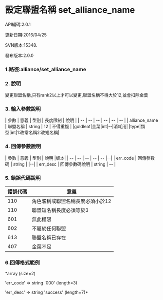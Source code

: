 # 設定聯盟名稱 set_alliance_name

API編碼:2.0.1

> 

更新日期:2016/04/25

> 

SVN版本:15348.

> 

發布版本:2.0.0
### 1.路徑:alliance/set_alliance_name

### 2. 說明

變更聯盟名稱,只有rank2以上才可以變更,聯盟名稱不得大於12,並會扣除金葉
### 3. 輸入參數說明


| 參數 | 意義 | 型別 | 長度限制 | 說明 |
| -- | -- | -- | -- | -- | -- |
| alliance_name | 聯盟名稱 | string | 12 | 不得重複 |
|goldleaf|金葉|int|--|消耗用|
|type|類型|int|1:改常名稱2:改短名稱|


### 4. 回傳參數說明
| 參數 | 意義 | 型別 | 說明 |版本|
| -- | -- | -- | -- | -- |--|
| err_code | 回傳參數碼 | string |  |--|
| err_desc | 回傳參數碼說明 | string | -- |


### 5. 錯誤代碼說明
|錯誤代碼|意義|
|--|--|
|110|角色暱稱或聯盟名稱長度必須小於12|
|110|聯盟短名稱長度必須等於3|
|601|無此權限|
|602|不屬於任何聯盟|
|613|聯盟名稱已存在|
|407|金葉不足|

### 6.回傳格式範例

*array (size=2)
> 


  'err_code' => string '000' (length=3)
> 


  'err_desc' => string 'success' (length=7)*

